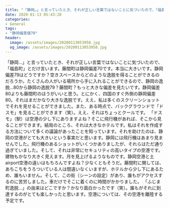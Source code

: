 ```yaml
---
title: "「静岡…」と言っていたとき、それが正しい言葉ではないことに気づいたので、「福島町」とだけ言います。"
date: 2020-01-13 05:43:28
categories:
- General
tags:
- "静岡偏差値70"
header:
  image: /assets/images/20200113053958.jpg
  og_image: /assets/images/20200113053958.jpg
---
```


「静岡…」と言っていたとき、それが正しい言葉ではないことに気づいたので、「福島町」とだけ言います。藤間町は静岡偏差70です。本当に大きいです。静岡偏差79はどうですか？空きスペースからどのような逸脱を得ることができるのだろうか。たくさんの人がいる場所から手に入れることができるので、静岡の逸脱…80から静岡の逸脱79？藤間町？もっと大きな偏差を見たいです。静岡偏差80よりも藤間町のほうがいいと思う。とにかく、四国のすぐ外側の静岡偏差80。それはまだかなり大きな逸脱です。ええ、私は多くのスクリーンショットでそれを見せることができました。また、ある時点で、バックグラウンドで「ドスモ」を見ることができます（笑）。ええ、それはちょっとクールです。 「ドスモ」（駅）は空港の少し下にありますよね？そこに飛行機があれば、そこから見ることができます。結局のところ、それは大きなホテルです。私はそれを作成する方法について多くの議論があったことを知っています。それを助けたのは、静岡の空港がとても大きいという事実だと思います。静岡には飛行機はあまり見ませんでした。飛行機のあるショットがいくつかありましたが、それらはただ通り過ぎていました。そして、それは非常にセキュリティの高いタイプの空港です。建物もかなり大きく見えます。月を見上げるようなものです。静岡空港と土airport空港の違いはもちろんですよね？少なくともそうだ。藤間町に関しては、あちこちをうろついている人は間違いなくいますが、ホテルから少し下にあるため、誰もいません。そして、この街（シーンの設定）があり、誰もがアクセスするのに苦労しました。車だけでそこに着くのに時間がかかりました。 「ふじま町逸脱…」の由来はどこですか？かなり面白かったです（笑）。誰もがそれに到達するのがとても楽しかったと思います。空港については、その空港を離陸する予定です。
